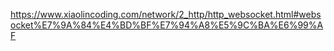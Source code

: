 https://www.xiaolincoding.com/network/2_http/http_websocket.html#websocket%E7%9A%84%E4%BD%BF%E7%94%A8%E5%9C%BA%E6%99%AF